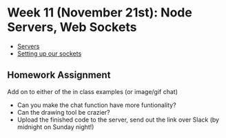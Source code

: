 <h1>Week 11 (November 21st): Node Servers, Web Sockets</h1>
<ul>

<li><a href="https://docs.google.com/presentation/d/18ig6jYPhaMnrPY6dzZ7r8NeI9JuTVaB0iWI5opIKlw0/edit#slide=id.p">Servers</a></li>
<li><a href="http://shaunaxani.com/cuny/mmp310/week11/index.html">Setting up our sockets</a></li>
</ul>

<h2>Homework Assignment</h2>
Add on to either of the in class examples (or image/gif chat)
<ul>
<li>Can you make the chat function have more funtionality?</li>
<li>Can the drawing tool be crazier?</li>
<li>Upload the finished code to the server, send out the link over Slack (by midnight on Sunday night!)</li>
</ul>

